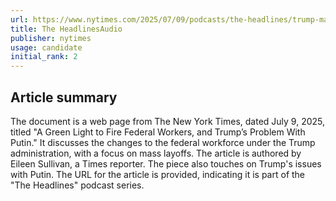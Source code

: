 ```yaml
---
url: https://www.nytimes.com/2025/07/09/podcasts/the-headlines/trump-mass-layoffs-putin.html
title: The HeadlinesAudio
publisher: nytimes
usage: candidate
initial_rank: 2
---
```

## Article summary
The document is a web page from The New York Times, dated July 9, 2025, titled "A Green Light to Fire Federal Workers, and Trump’s Problem With Putin." It discusses the changes to the federal workforce under the Trump administration, with a focus on mass layoffs. The article is authored by Eileen Sullivan, a Times reporter. The piece also touches on Trump's issues with Putin. The URL for the article is provided, indicating it is part of the "The Headlines" podcast series.
